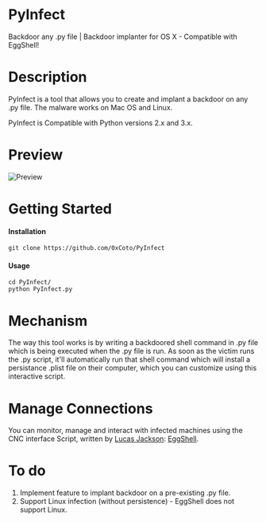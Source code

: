 # PyInfect
Backdoor any .py file | Backdoor implanter for OS X - Compatible with EggShell!

# Description
PyInfect is a tool that allows you to create and implant a backdoor on any .py file. The malware works on Mac OS and Linux.

PyInfect is Compatible with Python versions 2.x and 3.x.

# Preview
![Preview](http://i.imgur.com/dAiUrz6.png)

# Getting Started
#### Installation
```git clone https://github.com/0xCoto/PyInfect```

#### Usage

```
cd PyInfect/
python PyInfect.py
```

# Mechanism
The way this tool works is by writing a backdoored shell command in .py file which is being executed when the .py file is run. As soon as the victim runs the .py script, it'll automatically run that shell command which will install a persistance .plist file on their computer, which you can customize using this interactive script.

# Manage Connections
You can monitor, manage and interact with infected machines using the CNC interface Script, written by [Lucas Jackson](https://github.com/neoneggplant/): [EggShell](https://github.com/neoneggplant/EggShell).

# To do
1. Implement feature to implant backdoor on a pre-existing .py file.
2. Support Linux infection (without persistence) - EggShell does not support Linux.
